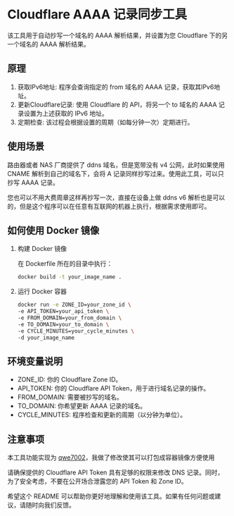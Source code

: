 # Cloudflare AAAA 记录同步工具

该工具用于自动抄写一个域名的 AAAA 解析结果，并设置为您 Cloudflare 下的另一个域名的 AAAA 解析结果。

## 原理

1. 获取IPv6地址: 程序会查询指定的 from 域名的 AAAA 记录，获取其IPv6地址。
2. 更新Cloudflare记录: 使用 Cloudflare 的 API，将另一个 to 域名的 AAAA 记录设置为上述获取的 IPv6 地址。
3. 定期检查: 该过程会根据设置的周期（如每分钟一次）定期进行。

## 使用场景

路由器或者 NAS 厂商提供了 ddns 域名，但是宽带没有 v4 公网，此时如果使用 CNAME 解析到自己的域名下，会将 A 记录同样抄写过来。使用此工具，可以只抄写 AAAA 记录。

您也可以不用大费周章这样再抄写一次，直接在设备上做 ddns v6 解析也是可以的，但是这个程序可以在任意有互联网的机器上执行，根据需求使用即可。

## 如何使用 Docker 镜像

1. 构建 Docker 镜像

    在 Dockerfile 所在的目录中执行：

    ```bash
    docker build -t your_image_name .
    ```

2. 运行 Docker 容器

    ```bash
    docker run -e ZONE_ID=your_zone_id \
    -e API_TOKEN=your_api_token \
    -e FROM_DOMAIN=your_from_domain \
    -e TO_DOMAIN=your_to_domain \
    -e CYCLE_MINUTES=your_cycle_minutes \
    -d your_image_name
    ```

## 环境变量说明

* ZONE_ID: 你的 Cloudflare Zone ID。
* API_TOKEN: 你的 Cloudflare API Token，用于进行域名记录的操作。
* FROM_DOMAIN: 需要被抄写的域名。
* TO_DOMAIN: 你希望更新 AAAA 记录的域名。
* CYCLE_MINUTES: 程序检查和更新的周期（以分钟为单位）。

## 注意事项

本工具功能实现为 [qwe7002](https://github.com/qwe7002)，我做了修改使其可以打包成容器镜像方便使用

请确保提供的 Cloudflare API Token 具有足够的权限来修改 DNS 记录。同时，为了安全考虑，不要在公开场合泄露您的 API Token 和 Zone ID。

希望这个 README 可以帮助你更好地理解和使用该工具。如果有任何问题或建议，请随时向我们反馈。